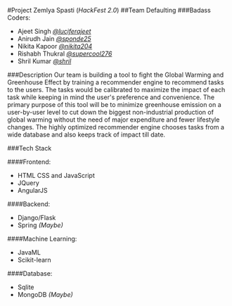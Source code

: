 #Project Zemlya Spasti (_HackFest 2.0_)
##Team Defaulting 
###Badass Coders:
* Ajeet Singh [_@luciferajeet_](https://github.com/luciferajeet)
* Anirudh Jain [_@sponde25_](https://github.com/sponde25)
* Nikita Kapoor [_@nikita204_](https://github.com/nikita204)
* Rishabh Thukral [_@supercool276_](https://github.com/supercool276)
* Shril Kumar [_@shril_](https://github.com/shril)

###Description
Our team is building a tool to fight the Global Warming and Greenhouse Effect by training a recommender engine to recommend tasks to the users. The tasks would be calibrated to maximize the impact of each task while keeping in mind the user's preference and convenience. The primary purpose of this tool will be to minimize greenhouse emission on a user-by-user level to cut down the biggest non-industrial production of global warming without the need of major expenditure and fewer lifestyle changes. The highly optimized recommender engine chooses tasks from a wide database and also keeps track of impact till date.

###Tech Stack

####Frontend:
 - HTML CSS and JavaScript
 - JQuery
 - AngularJS

####Backend:
 - Django/Flask
 - Spring _(Maybe)_

####Machine Learning:
 - JavaML
 - Scikit-learn

####Database:
 - Sqlite
 - MongoDB _(Maybe)_


